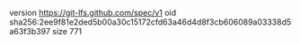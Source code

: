 version https://git-lfs.github.com/spec/v1
oid sha256:2ee9f81e2ded5b00a30c15172cfd63a46d4d8f3cb606089a03338d5a63f3b397
size 771
